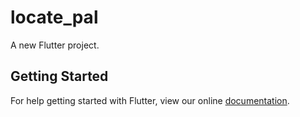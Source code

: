 # locate_pal

A new Flutter project.

## Getting Started

For help getting started with Flutter, view our online
[documentation](http://flutter.io/).
